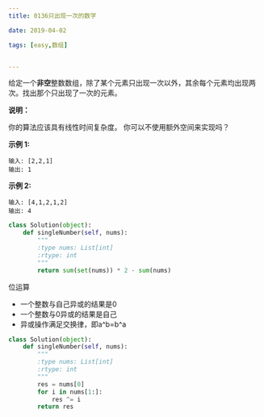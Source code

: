 ```yaml
---
title: 0136只出现一次的数字 

date: 2019-04-02

tags: [easy,数组]


---
```


给定一个**非空**整数数组，除了某个元素只出现一次以外，其余每个元素均出现两次。找出那个只出现了一次的元素。

**说明：**

你的算法应该具有线性时间复杂度。 你可以不使用额外空间来实现吗？

**示例 1:**

```
输入: [2,2,1]
输出: 1
```

**示例 2:**

```
输入: [4,1,2,1,2]
输出: 4
```

```python
class Solution(object):
    def singleNumber(self, nums):
        """
        :type nums: List[int]
        :rtype: int
        """
        return sum(set(nums)) * 2 - sum(nums)
```

位运算

- 一个整数与自己异或的结果是0
- 一个整数与0异或的结果是自己
- 异或操作满足交换律，即a^b=b^a

```python
class Solution(object):
    def singleNumber(self, nums):
        """
        :type nums: List[int]
        :rtype: int
        """
        res = nums[0]
        for i in nums[1:]:
            res ^= i
        return res
```



